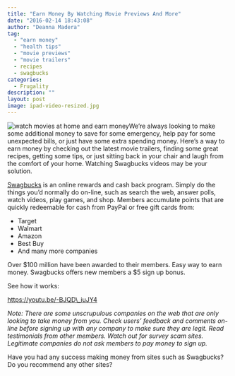 ```yaml
---
title: "Earn Money By Watching Movie Previews And More"
date: "2016-02-14 18:43:08"
author: "Deanna Madera"
tag:
  - "earn money"
  - "health tips"
  - "movie previews"
  - "movie trailers"
  - recipes
  - swagbucks
categories:
  - Frugality
description: ""
layout: post
image: ipad-video-resized.jpg
---
```


![watch movies at home and earn money](/posts/ipad-video-resized.jpg)We’re always looking to make some additional money to save for some emergency, help pay for some unexpected bills, or just have some extra spending money. Here’s a way to earn money by checking out the latest movie trailers, finding some great recipes, getting some tips, or just sitting back in your chair and laugh from the comfort of your home. Watching Swagbucks videos may be your solution.

[Swagbucks](http://www.swagbucks.com/watch) is an online rewards and cash back program. Simply do the things you’d normally do on-line, such as search the web, answer polls, watch videos, play games, and shop. Members accumulate points that are quickly redeemable for cash from PayPal or free gift cards from:

- Target
- Walmart
- Amazon
- Best Buy
- And many more companies

Over $100 million have been awarded to their members. Easy way to earn money. Swagbucks offers new members a $5 sign up bonus.

See how it works:

https://youtu.be/-BJQD\_iuJY4

_Note: There are some unscrupulous companies on the web that are only looking to take money from you. Check users’ feedback and comments on-line before signing up with any company to make sure they are legit._ _Read testimonials from other members. Watch out for survey scam sites. Legitimate companies do not ask members to pay money to sign up._

Have you had any success making money from sites such as Swagbucks? Do you recommend any other sites?
